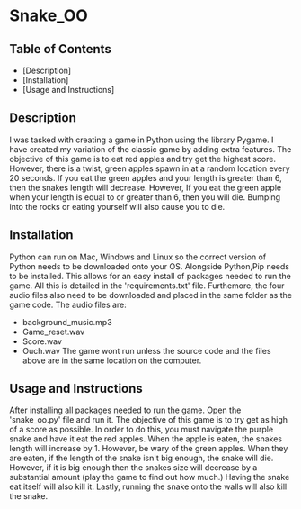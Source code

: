 # Snake_OO

## Table of Contents
* [Description]
* [Installation]
* [Usage and Instructions]

## Description
I was tasked with creating a game in Python using the library Pygame. I have created my variation of the classic game by adding extra features. The objective of this game is to eat red apples and try get the highest score. However, there is a twist, green apples spawn in at a random location every 20 seconds. If you eat the green apples and your length is greater than 6, then the snakes length will decrease. However, If you eat the green apple when your length is equal to or greater than 6, then you will die. Bumping into the rocks or eating yourself will also cause you to die.

## Installation
Python can run on Mac, Windows and Linux so the correct version of Python needs to be downloaded onto your OS. Alongside Python,Pip needs to be installed. This allows for an easy install of packages needed to run the game. All this is detailed in the 'requirements.txt' file. Furthemore, the four audio files also need to be downloaded and placed in the same folder as the game code. The audio files are:
* background_music.mp3
* Game_reset.wav
* Score.wav
* Ouch.wav
The game wont run unless the source code and the files above are in the same location on the computer.

## Usage and Instructions
After installing all packages needed to run the game. Open the 'snake_oo.py' file and run it.
The objective of this game is to try get as high of a score as possible. In order to do this, you must navigate the purple snake and have it eat the red apples. When the apple is eaten, the snakes length will increase by 1. However, be wary of the green apples. When they are eaten, if the length of the snake isn't big enough, the snake will die. However, if it is big enough then the snakes size will decrease by a substantial amount (play the game to find out how much.) Having the snake eat itself will also kill it. Lastly, running the snake onto the walls will also kill the snake.




